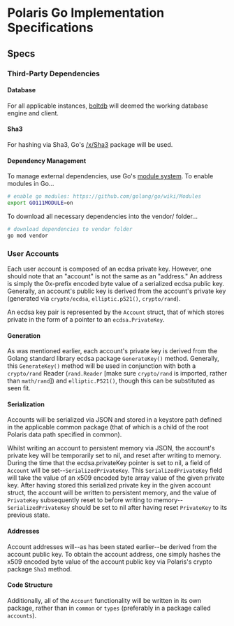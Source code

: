 # Polaris Go Implementation Specifications

## Specs

### Third-Party Dependencies

#### Database

For all applicable instances, [boltdb](https://github.com/boltdb/bolt) will deemed the working database engine and client.

#### Sha3

For hashing via Sha3, Go's [/x/Sha3]("golang.org/x/crypto/sha3") package will be used.

#### Dependency Management

To manage external dependencies, use Go's [module system](https://github.com/golang/go/wiki/Modules). To enable modules in Go...

```zsh
# enable go modules: https://github.com/golang/go/wiki/Modules
export GO111MODULE=on
```

To download all necessary dependencies into the vendor/ folder...

```zsh
# download dependencies to vendor folder
go mod vendor
```

### User Accounts

Each user account is composed of an ecdsa private key. However, one should note that an "account" is not the same as an "address." An address is simply the 0x-prefix encoded byte value of a serialized ecdsa public key. Generally, an account's public key is derived from the account's private key (generated via `crypto/ecdsa`, `elliptic.p521()`, `crypto/rand`).

An ecdsa key pair is represented by the `Account` struct, that of which stores private in the form of a pointer to an `ecdsa.PrivateKey`.

#### Generation

As was mentioned earlier, each account's private key is derived from the Golang standard library ecdsa package `GenerateKey()` method. Generally, this `GenerateKey()` method will be used in conjunction with both a `crypto/rand` Reader (`rand.Reader` [make sure `crypto/rand` is imported, rather than `math/rand`]) and `elliptic.P521()`, though this can be substituted as seen fit.

#### Serialization

Accounts will be serialized via JSON and stored in a keystore path defined in the applicable common package (that of which is a child of the root Polaris data path specified in common).

Whilst writing an account to persistent memory via JSON, the account's private key will be temporarily set to nil, and reset after writing to memory. During the time that the ecdsa.privateKey pointer is set to nil, a field of `Account` will be set--`SerializedPrivateKey`. This `SerializedPrivateKey` field will take the value of an x509 encoded byte array value of the given private key. After having stored this serialized private key in the given account struct, the account will be written to persistent memory, and the value of `PrivateKey` subsequently reset to before writing to memory--`SerializedPrivateKey` should be set to nil after having reset `PrivateKey` to its previous state.

#### Addresses

Account addresses will--as has been stated earlier--be derived from the account public key. To obtain the account address, one simply hashes the x509 encoded byte value of the account public key via Polaris's crypto package `Sha3` method.

#### Code Structure

Additionally, all of the `Account` functionality will be written in its own package, rather than in `common` or `types` (preferably in a package called `accounts`).
